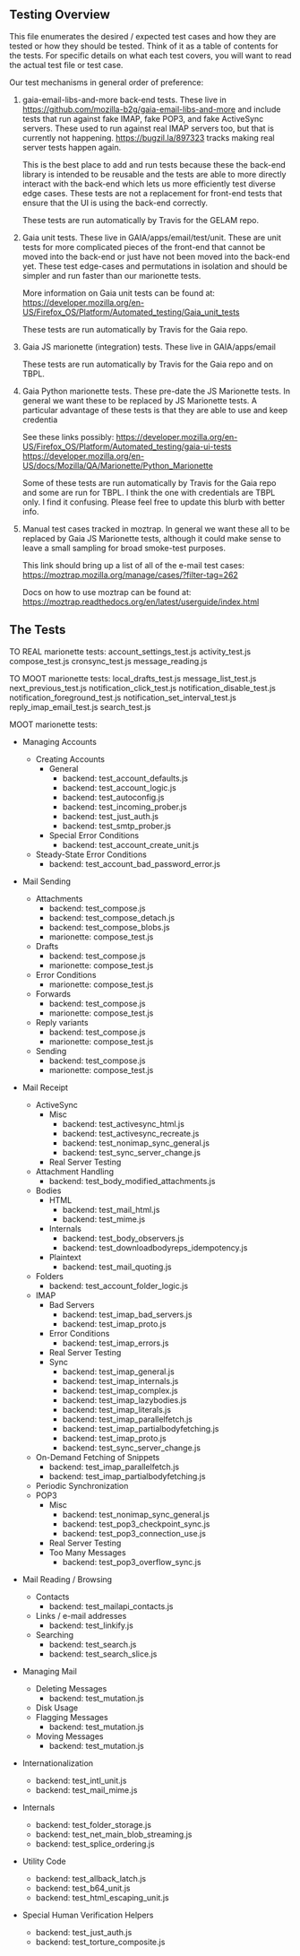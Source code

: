 ## Testing Overview ##

This file enumerates the desired / expected test cases and how they are tested
or how they should be tested.  Think of it as a table of contents for the tests.
For specific details on what each test covers, you will want to read the actual
test file or test case.

Our test mechanisms in general order of preference:

1. gaia-email-libs-and-more back-end tests.  These live in
   https://github.com/mozilla-b2g/gaia-email-libs-and-more and include tests
   that run against fake IMAP, fake POP3, and fake ActiveSync servers.  These
   used to run against real IMAP servers too, but that is currently not
   happening.  https://bugzil.la/897323 tracks making real server tests happen
   again.

   This is the best place to add and run tests because these the back-end
   library is intended to be reusable and the tests are able to more directly
   interact with the back-end which lets us more efficiently test diverse edge
   cases.  These tests are not a replacement for front-end tests that ensure that
   the UI is using the back-end correctly.
   
   These tests are run automatically by Travis for the GELAM repo.
   
2. Gaia unit tests.  These live in GAIA/apps/email/test/unit.  These are unit
   tests for more complicated pieces of the front-end that cannot be moved into
   the back-end or just have not been moved into the back-end yet.  These test
   edge-cases and permutations in isolation and should be simpler and run faster
   than our marionette tests.
   
   More information on Gaia unit tests can be found at:
   https://developer.mozilla.org/en-US/Firefox_OS/Platform/Automated_testing/Gaia_unit_tests
   
   These tests are run automatically by Travis for the Gaia repo.
   
3. Gaia JS marionette (integration) tests.  These live in GAIA/apps/email

   These tests are run automatically by Travis for the Gaia repo and on TBPL.

4. Gaia Python marionette tests.  These pre-date the JS Marionette tests.  In
   general we want these to be replaced by JS Marionette tests.  A particular
   advantage of these tests is that they are able to use and keep credentia

   See these links possibly:
   https://developer.mozilla.org/en-US/Firefox_OS/Platform/Automated_testing/gaia-ui-tests
   https://developer.mozilla.org/en-US/docs/Mozilla/QA/Marionette/Python_Marionette

   Some of these tests are run automatically by Travis for the Gaia repo and some
   are run for TBPL.  I think the one with credentials are TBPL only.  I find it
   confusing.  Please feel free to update this blurb with better info.
   
5. Manual test cases tracked in moztrap.  In general we want these all to be
   replaced by Gaia JS Marionette tests, although it could make sense to leave
   a small sampling for broad smoke-test purposes.

   This link should bring up a list of all of the e-mail test cases:
   https://moztrap.mozilla.org/manage/cases/?filter-tag=262

   Docs on how to use moztrap can be found at:
   https://moztrap.readthedocs.org/en/latest/userguide/index.html


## The Tests ##

TO REAL marionette tests:
  account_settings_test.js
  activity_test.js
  compose_test.js
  cronsync_test.js
  message_reading.js
  

TO MOOT marionette tests:
  local_drafts_test.js
  message_list_test.js
  next_previous_test.js
  notification_click_test.js
  notification_disable_test.js
  notification_foreground_test.js
  notification_set_interval_test.js
  reply_imap_email_test.js
  search_test.js

MOOT marionette tests:
  

* Managing Accounts
  * Creating Accounts
      * General
        * backend: test_account_defaults.js
        * backend: test_account_logic.js
        * backend: test_autoconfig.js
        * backend: test_incoming_prober.js
        * backend: test_just_auth.js
        * backend: test_smtp_prober.js
      * Special Error Conditions
        * backend: test_account_create_unit.js
  * Steady-State Error Conditions
    * backend: test_account_bad_password_error.js
       
* Mail Sending
  * Attachments
    * backend: test_compose.js
    * backend: test_compose_detach.js
    * backend: test_compose_blobs.js
    * marionette: compose_test.js
  * Drafts
    * backend: test_compose.js
    * marionette: compose_test.js
  * Error Conditions
    * marionette: compose_test.js
  * Forwards
    * backend: test_compose.js
    * marionette: compose_test.js
  * Reply variants
    * backend: test_compose.js
    * marionette: compose_test.js
  * Sending
    * backend: test_compose.js
    * marionette: compose_test.js

* Mail Receipt
  * ActiveSync
    * Misc
      * backend: test_activesync_html.js
      * backend: test_activesync_recreate.js
      * backend: test_nonimap_sync_general.js
      * backend: test_sync_server_change.js
    * Real Server Testing
  * Attachment Handling
    * backend: test_body_modified_attachments.js
  * Bodies
    * HTML
      * backend: test_mail_html.js
      * backend: test_mime.js
    * Internals
      * backend: test_body_observers.js
      * backend: test_downloadbodyreps_idempotency.js
    * Plaintext
      * backend: test_mail_quoting.js
  * Folders
    * backend: test_account_folder_logic.js
  * IMAP
    * Bad Servers
      * backend: test_imap_bad_servers.js
      * backend: test_imap_proto.js
    * Error Conditions
      * backend: test_imap_errors.js
    * Real Server Testing
    * Sync
      * backend: test_imap_general.js
      * backend: test_imap_internals.js
      * backend: test_imap_complex.js
      * backend: test_imap_lazybodies.js
      * backend: test_imap_literals.js
      * backend: test_imap_parallelfetch.js
      * backend: test_imap_partialbodyfetching.js
      * backend: test_imap_proto.js
      * backend: test_sync_server_change.js
  * On-Demand Fetching of Snippets
    * backend: test_imap_parallelfetch.js
    * backend: test_imap_partialbodyfetching.js
  * Periodic Synchronization
  * POP3
    * Misc
      * backend: test_nonimap_sync_general.js
      * backend: test_pop3_checkpoint_sync.js
      * backend: test_pop3_connection_use.js
    * Real Server Testing
    * Too Many Messages
      * backend: test_pop3_overflow_sync.js

* Mail Reading / Browsing
  * Contacts
    * backend: test_mailapi_contacts.js
  * Links / e-mail addresses
    * backend: test_linkify.js
  * Searching
    * backend: test_search.js
    * backend: test_search_slice.js

* Managing Mail
  * Deleting Messages
    * backend: test_mutation.js
  * Disk Usage
  * Flagging Messages
    * backend: test_mutation.js
  * Moving Messages
    * backend: test_mutation.js


* Internationalization
  * backend: test_intl_unit.js
  * backend: test_mail_mime.js

* Internals
  * backend: test_folder_storage.js
  * backend: test_net_main_blob_streaming.js
  * backend: test_splice_ordering.js

* Utility Code
  * backend: test_allback_latch.js
  * backend: test_b64_unit.js
  * backend: test_html_escaping_unit.js

* Special Human Verification Helpers
  * backend: test_just_auth.js
  * backend: test_torture_composite.js
